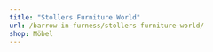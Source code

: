 ```yaml
---
title: "Stollers Furniture World"
url: /barrow-in-furness/stollers-furniture-world/
shop: Möbel
---
```

